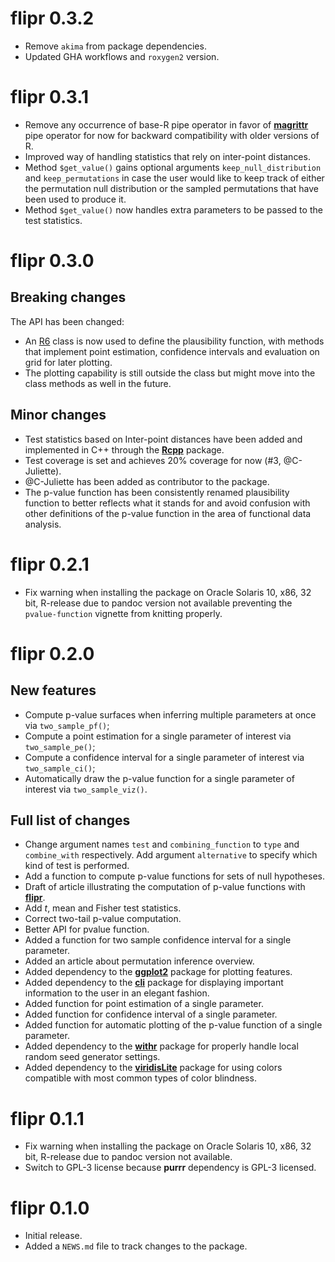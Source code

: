 # flipr 0.3.2

- Remove `akima` from package dependencies.
- Updated GHA workflows and `roxygen2` version.

# flipr 0.3.1

- Remove any occurrence of base-R pipe operator in favor of [**magrittr**](https://magrittr.tidyverse.org) pipe operator for now for backward compatibility with older versions of R.
- Improved way of handling statistics that rely on inter-point distances.
- Method `$get_value()` gains optional arguments `keep_null_distribution` and `keep_permutations` in case the user would like to keep track of either the permutation null distribution or the sampled permutations that have been used to produce it.
- Method `$get_value()` now handles extra parameters to be passed to the test statistics.

# flipr 0.3.0

## Breaking changes

The API has been changed:

* An [R6](https://r6.r-lib.org) class is now used to define the plausibility function, with methods that implement point estimation, confidence intervals and evaluation on grid for later plotting.
* The plotting capability is still outside the class but might move into the class methods as well in the future.

## Minor changes

* Test statistics based on Inter-point distances have been added and implemented in C++ through the [**Rcpp**](http://dirk.eddelbuettel.com/code/rcpp.html) package.
* Test coverage is set and achieves 20% coverage for now (#3, @C-Juliette).
* @C-Juliette has been added as contributor to the package.
* The p-value function has been consistently renamed plausibility function to better reflects what it stands for and avoid confusion with other definitions of the p-value function in the area of functional data analysis.

# flipr 0.2.1

* Fix warning when installing the package on Oracle Solaris 10, x86, 32 bit,
R-release due to pandoc version not available preventing the `pvalue-function` vignette from knitting properly.

# flipr 0.2.0

## New features

* Compute p-value surfaces when inferring multiple parameters at once via
`two_sample_pf()`;
* Compute a point estimation for a single parameter of interest via
`two_sample_pe()`;
* Compute a confidence interval for a single parameter of interest via
`two_sample_ci()`;
* Automatically draw the p-value function for a single parameter of interest via
`two_sample_viz()`.

## Full list of changes

* Change argument names `test` and `combining_function` to `type` and
`combine_with` respectively. Add argument `alternative` to specify which kind of
test is performed.
* Add a function to compute p-value functions for sets of null hypotheses.
* Draft of article illustrating the computation of p-value functions with
[**flipr**](https://astamm.github.io/flipr/).
* Add $t$, mean and Fisher test statistics.
* Correct two-tail p-value computation.
* Better API for pvalue function.
* Added a function for two sample confidence interval for a single parameter.
* Added an article about permutation inference overview.
* Added dependency to the [**ggplot2**](https://ggplot2.tidyverse.org) package
for plotting features.
* Added dependency to the [**cli**](https://cli.r-lib.org) package for
displaying important information to the user in an elegant fashion.
* Added function for point estimation of a single parameter.
* Added function for confidence interval of a single parameter.
* Added function for automatic plotting of the p-value function of a single
parameter.
* Added dependency to the [**withr**](https://withr.r-lib.org) package for
properly handle local random seed generator settings.
* Added dependency to the
[**viridisLite**](https://github.com/sjmgarnier/viridisLite) package for using
colors compatible with most common types of color blindness.

# flipr 0.1.1

* Fix warning when installing the package on Oracle Solaris 10, x86, 32 bit,
R-release due to pandoc version not available.
* Switch to GPL-3 license because **purrr** dependency is GPL-3 licensed.

# flipr 0.1.0

* Initial release.
* Added a `NEWS.md` file to track changes to the package.
